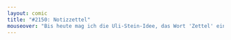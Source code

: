 ```yaml
---
layout: comic
title: "#2150: Notizzettel"
mouseover: "Bis heute mag ich die Uli-Stein-Idee, das Wort 'Zettel' einfach 'ZL' zu schreiben."
---
```


